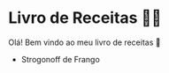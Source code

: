 # Livro de Receitas :man_cook:

Olá! Bem vindo ao meu livro de receitas :wave:

 - Strogonoff de Frango
